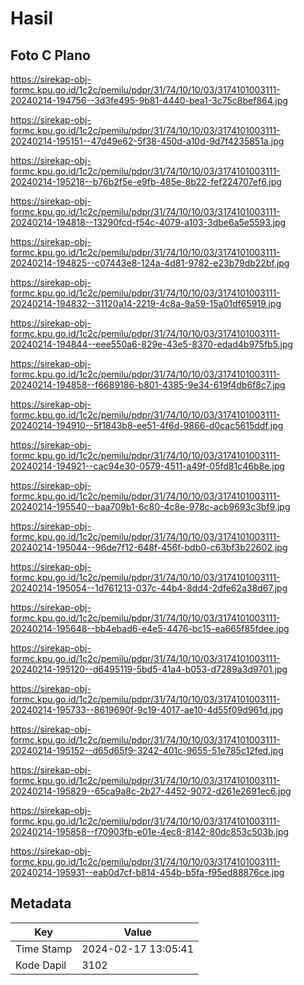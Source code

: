 # Hasil

## Foto C Plano

https://sirekap-obj-formc.kpu.go.id/1c2c/pemilu/pdpr/31/74/10/10/03/3174101003111-20240214-194756--3d3fe495-9b81-4440-bea1-3c75c8bef864.jpg

https://sirekap-obj-formc.kpu.go.id/1c2c/pemilu/pdpr/31/74/10/10/03/3174101003111-20240214-195151--47d49e62-5f38-450d-a10d-9d7f4235851a.jpg

https://sirekap-obj-formc.kpu.go.id/1c2c/pemilu/pdpr/31/74/10/10/03/3174101003111-20240214-195218--b76b2f5e-e9fb-485e-8b22-fef224707ef6.jpg

https://sirekap-obj-formc.kpu.go.id/1c2c/pemilu/pdpr/31/74/10/10/03/3174101003111-20240214-194818--13290fcd-f54c-4079-a103-3dbe6a5e5593.jpg

https://sirekap-obj-formc.kpu.go.id/1c2c/pemilu/pdpr/31/74/10/10/03/3174101003111-20240214-194825--c07443e8-124a-4d81-9782-e23b79db22bf.jpg

https://sirekap-obj-formc.kpu.go.id/1c2c/pemilu/pdpr/31/74/10/10/03/3174101003111-20240214-194832--31120a14-2219-4c8a-9a59-15a01df65919.jpg

https://sirekap-obj-formc.kpu.go.id/1c2c/pemilu/pdpr/31/74/10/10/03/3174101003111-20240214-194844--eee550a6-829e-43e5-8370-edad4b975fb5.jpg

https://sirekap-obj-formc.kpu.go.id/1c2c/pemilu/pdpr/31/74/10/10/03/3174101003111-20240214-194858--f6689186-b801-4385-9e34-619f4db6f8c7.jpg

https://sirekap-obj-formc.kpu.go.id/1c2c/pemilu/pdpr/31/74/10/10/03/3174101003111-20240214-194910--5f1843b8-ee51-4f6d-9866-d0cac5615ddf.jpg

https://sirekap-obj-formc.kpu.go.id/1c2c/pemilu/pdpr/31/74/10/10/03/3174101003111-20240214-194921--cac94e30-0579-4511-a49f-05fd81c46b8e.jpg

https://sirekap-obj-formc.kpu.go.id/1c2c/pemilu/pdpr/31/74/10/10/03/3174101003111-20240214-195540--baa709b1-6c80-4c8e-978c-acb9693c3bf9.jpg

https://sirekap-obj-formc.kpu.go.id/1c2c/pemilu/pdpr/31/74/10/10/03/3174101003111-20240214-195044--96de7f12-648f-456f-bdb0-c63bf3b22602.jpg

https://sirekap-obj-formc.kpu.go.id/1c2c/pemilu/pdpr/31/74/10/10/03/3174101003111-20240214-195054--1d761213-037c-44b4-8dd4-2dfe62a38d67.jpg

https://sirekap-obj-formc.kpu.go.id/1c2c/pemilu/pdpr/31/74/10/10/03/3174101003111-20240214-195648--bb4ebad6-e4e5-4476-bc15-ea665f85fdee.jpg

https://sirekap-obj-formc.kpu.go.id/1c2c/pemilu/pdpr/31/74/10/10/03/3174101003111-20240214-195120--d6495119-5bd5-41a4-b053-d7289a3d9701.jpg

https://sirekap-obj-formc.kpu.go.id/1c2c/pemilu/pdpr/31/74/10/10/03/3174101003111-20240214-195733--8619690f-9c19-4017-ae10-4d55f09d961d.jpg

https://sirekap-obj-formc.kpu.go.id/1c2c/pemilu/pdpr/31/74/10/10/03/3174101003111-20240214-195152--d65d65f9-3242-401c-9655-51e785c12fed.jpg

https://sirekap-obj-formc.kpu.go.id/1c2c/pemilu/pdpr/31/74/10/10/03/3174101003111-20240214-195829--65ca9a8c-2b27-4452-9072-d261e2691ec6.jpg

https://sirekap-obj-formc.kpu.go.id/1c2c/pemilu/pdpr/31/74/10/10/03/3174101003111-20240214-195858--f70903fb-e01e-4ec8-8142-80dc853c503b.jpg

https://sirekap-obj-formc.kpu.go.id/1c2c/pemilu/pdpr/31/74/10/10/03/3174101003111-20240214-195931--eab0d7cf-b814-454b-b5fa-f95ed88876ce.jpg


## Metadata

| Key        | Value               |
| ---------- | ------------------- |
| Time Stamp | 2024-02-17 13:05:41 |
| Kode Dapil | 3102                |



